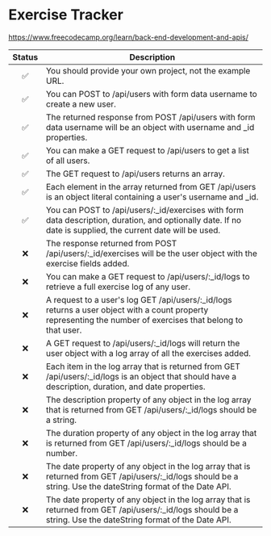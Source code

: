 # Exercise Tracker

https://www.freecodecamp.org/learn/back-end-development-and-apis/ <br />

| Status | Description                                                                                                                                                     |
| :----: | --------------------------------------------------------------------------------------------------------------------------------------------------------------- |
|   ✅   | You should provide your own project, not the example URL.                                                                                                       |
|   ✅   | You can POST to /api/users with form data username to create a new user.                                                                                        |
|   ✅   | The returned response from POST /api/users with form data username will be an object with username and \_id properties.                                         |
|   ✅   | You can make a GET request to /api/users to get a list of all users.                                                                                            |
|   ✅   | The GET request to /api/users returns an array.                                                                                                                 |
|   ✅   | Each element in the array returned from GET /api/users is an object literal containing a user's username and \_id.                                              |
|   ✅   | You can POST to /api/users/:\_id/exercises with form data description, duration, and optionally date. If no date is supplied, the current date will be used.    |
|   ❌   | The response returned from POST /api/users/:\_id/exercises will be the user object with the exercise fields added.                                              |
|   ❌   | You can make a GET request to /api/users/:\_id/logs to retrieve a full exercise log of any user.                                                                |
|   ❌   | A request to a user's log GET /api/users/:\_id/logs returns a user object with a count property representing the number of exercises that belong to that user.  |
|   ❌   | A GET request to /api/users/:\_id/logs will return the user object with a log array of all the exercises added.                                                 |
|   ❌   | Each item in the log array that is returned from GET /api/users/:\_id/logs is an object that should have a description, duration, and date properties.          |
|   ❌   | The description property of any object in the log array that is returned from GET /api/users/:\_id/logs should be a string.                                     |
|   ❌   | The duration property of any object in the log array that is returned from GET /api/users/:\_id/logs should be a number.                                        |
|   ❌   | The date property of any object in the log array that is returned from GET /api/users/:\_id/logs should be a string. Use the dateString format of the Date API. |
|   ❌   | The date property of any object in the log array that is returned from GET /api/users/:\_id/logs should be a string. Use the dateString format of the Date API. |
